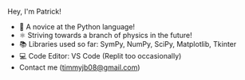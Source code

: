 Hey, I'm Patrick!

- 🌱 A novice at the Python language!
- ⚛️ Striving towards a branch of physics in the future!
- 📚 Libraries used so far: SymPy, NumPy, SciPy, Matplotlib, Tkinter
- 💻 Code Editor: VS Code (Replit too occasionally)
- Contact me (timmyjb08@gmail.com)
